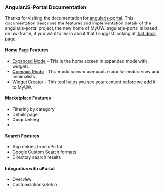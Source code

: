 ### AngularJS-Portal Documentation

Thanks for visiting the documentation for [angularjs-portal](https://github.com/UW-Madison-DoIT/angularjs-portal). This documentation describes the features and implementation details of the angularjs-portal project, the new home of MyUW. angularjs-portal is based on uw-frame, if you want to learn about that I suggest looking at [that docs page][uw-frame docs].

#### Home Page Features

+ [Expanded Mode](#/md/expanded) - This is the home screen in expanded mode with widgets.
+ [Compact Mode](#/md/compact) - This mode is more compact, made for mobile view and minimalists.
+ [Widget Creator](https://tools.my.wisc.edu/widget-creator/#/default) - This tool helps you see your content before we add it to MyUW.

#### Marketplace Features
+ Filtering by category
+ Details page
+ Deep Linking
+

#### Search Features
+ App entries from uPortal
+ Google Custom Search formats
+ Directory search results

#### Integration with uPortal
+ Overview
+ Customizations/Setup

[uw-frame docs]: http://uw-madison-doit.github.io/uw-frame/
